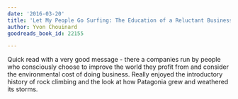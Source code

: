 ```yaml
---
date: '2016-03-20'
title: 'Let My People Go Surfing: The Education of a Reluctant Businessman'
author: Yvon Chouinard
goodreads_book_id: 22155

---
```

Quick read with a very good message - there a companies run by people who consciously choose to improve the world they profit from and consider the environmental cost of doing business. Really enjoyed the introductory history of rock climbing and the look at how Patagonia grew and weathered its storms.
